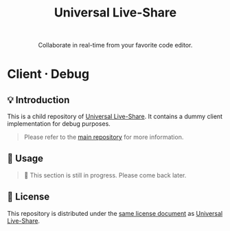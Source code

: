 <h1 align="center">Universal Live-Share</h1> <br>

<p align="center">
  Collaborate in real-time from your favorite code editor.
</p>

# Client ⸱ Debug

## 💡 Introduction

This is a child repository of [Universal Live-Share](https://github.com/adrienlucbert/universal-live-share).
It contains a dummy client implementation for debug purposes.

> Please refer to the [main repository](https://github.com/adrienlucbert/universal-live-share)
for more information.

## 🔨 Usage

> 🚧 This section is still in progress. Please come back later.

## 📜 License

This repository is distributed under the [same license document](https://github.com/adrienlucbert/universal-live-share/blob/main/LICENSE) as [Universal Live-Share](https://github.com/adrienlucbert/universal-live-share).